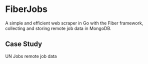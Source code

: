 # FiberJobs

A simple and efficient web scraper in Go with the Fiber framework, collecting and storing remote job data in MongoDB.

## Case Study
UN Jobs remote job data